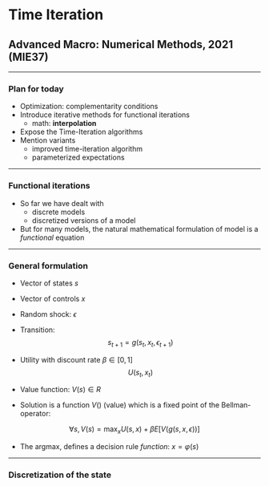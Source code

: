 # Time Iteration

## Advanced Macro: Numerical Methods,  2021 (MIE37)

----

### Plan for today

- Optimization: complementarity conditions
- Introduce iterative methods for functional iterations
  - math: __interpolation__
- Expose the Time-Iteration algorithms
- Mention variants
  - improved time-iteration algorithm
  - parameterized expectations

----

### Functional iterations

- So far we have dealt with
  - discrete models
  - discretized versions of a model
- But for many models, the natural mathematical formulation of model is a *functional* equation

----

### General formulation

- Vector of states $s$
- Vector of controls $x$

- Random shock: $\epsilon$
- Transition:
$$s_{t+1} = g(s_t, x_t, \epsilon_{t+1})$$
- Utility with discount rate $\beta \in [0,1]$
$$U(s_t, x_t)$$
- Value function: $V(s) \in R$

- Solution is a function $V()$ (value) which is a fixed point of the Bellman-operator:

$$\forall s, V(s) = \max_x U(s,x) + \beta E \left[ V(g(s,x,\epsilon)) \right]$$

- The argmax, defines a decision rule *function*: $x = \varphi(s)$

----

### Discretization of the state

